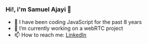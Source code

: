 ### Hi!, i'm Samuel Ajayi 👋

- 🔭 I have been coding JavaScript for the past 8 years
- 🔭 I’m currently working on a webRTC project
- 📫 How to reach me: [LinkedIn](https://www.linkedin.com/in/samuel-ajayi-full-stack/)
<!--
**Femchengdu/femchengdu** is a ✨ _special_ ✨ repository because its `README.md` (this file) appears on your GitHub profile.

Here are some ideas to get you started:

- 🔭 I’m currently working on ...
- 🌱 I’m currently learning ...
- 👯 I’m looking to collaborate on ...
- 🤔 I’m looking for help with ...
- 💬 Ask me about ...
- 📫 How to reach me: ...
- 😄 Pronouns: ...
- ⚡ Fun fact: ...
-->
